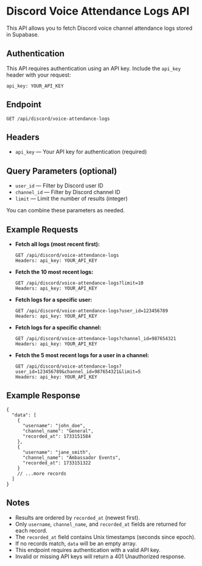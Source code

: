 # Discord Voice Attendance Logs API

This API allows you to fetch Discord voice channel attendance logs stored in Supabase.

## Authentication

This API requires authentication using an API key. Include the `api_key` header with your request:

```
api_key: YOUR_API_KEY
```

## Endpoint

```
GET /api/discord/voice-attendance-logs
```

## Headers

- `api_key` — Your API key for authentication (required)

## Query Parameters (optional)

- `user_id` — Filter by Discord user ID
- `channel_id` — Filter by Discord channel ID
- `limit` — Limit the number of results (integer)

You can combine these parameters as needed.

## Example Requests

- **Fetch all logs (most recent first):**
  ```
  GET /api/discord/voice-attendance-logs
  Headers: api_key: YOUR_API_KEY
  ```

- **Fetch the 10 most recent logs:**
  ```
  GET /api/discord/voice-attendance-logs?limit=10
  Headers: api_key: YOUR_API_KEY
  ```

- **Fetch logs for a specific user:**
  ```
  GET /api/discord/voice-attendance-logs?user_id=123456789
  Headers: api_key: YOUR_API_KEY
  ```

- **Fetch logs for a specific channel:**
  ```
  GET /api/discord/voice-attendance-logs?channel_id=987654321
  Headers: api_key: YOUR_API_KEY
  ```

- **Fetch the 5 most recent logs for a user in a channel:**
  ```
  GET /api/discord/voice-attendance-logs?user_id=123456789&channel_id=987654321&limit=5
  Headers: api_key: YOUR_API_KEY
  ```

## Example Response

```
{
  "data": [
    {
      "username": "john_doe",
      "channel_name": "General",
      "recorded_at": 1733151584
    },
    {
      "username": "jane_smith",
      "channel_name": "Ambassador Events",
      "recorded_at": 1733151322
    }
    // ...more records
  ]
}
```

## Notes
- Results are ordered by `recorded_at` (newest first).
- Only `username`, `channel_name`, and `recorded_at` fields are returned for each record.
- The `recorded_at` field contains Unix timestamps (seconds since epoch).
- If no records match, `data` will be an empty array.
- This endpoint requires authentication with a valid API key.
- Invalid or missing API keys will return a 401 Unauthorized response. 